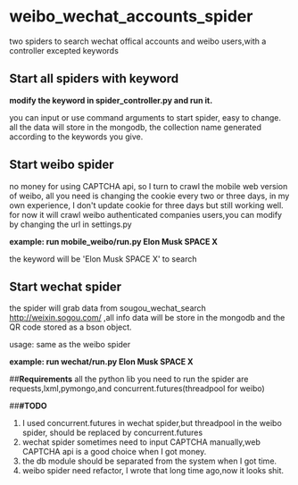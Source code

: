 # weibo_wechat_accounts_spider
two spiders to search wechat offical accounts and weibo users,with a controller excepted keywords
## **Start all spiders with keyword**

**modify the keyword in spider_controller.py and run it.**

you can input or use command arguments to start spider, easy to change.
all the data will store in the mongodb, the collection name generated according to the keywords you give.

## **Start weibo spider**
no money for using CAPTCHA api, so I turn to crawl the mobile web version of weibo, all you need is changing the cookie every two or three days, in my own experience, I don't update cookie for three days but still working well.
for now it will crawl weibo authenticated companies users,you can modify by changing the url in settings.py

**example: run mobile_weibo/run.py Elon Musk SPACE X**

the keyword will be 'Elon Musk SPACE X' to search

## **Start wechat spider**
the spider will grab data from sougou_wechat_search
http://weixin.sogou.com/ ,all info data will be store in the mongodb and the QR code stored as a bson object.

usage: same as the weibo spider

**example: run wechat/run.py Elon Musk SPACE X**

##**Requirements**
all the python lib you need to run the spider are requests,lxml,pymongo,and concurrent.futures(threadpool for weibo)

##**#TODO**
1. I used concurrent.futures in wechat spider,but threadpool in the weibo spider, should be replaced by concurrent.futures
2. wechat spider sometimes need to input CAPTCHA manually,web CAPTCHA api is a good choice when I got money.
3. the db module should be separated from the system when I got time.
4. weibo spider need refactor, I wrote that long time ago,now it looks shit.